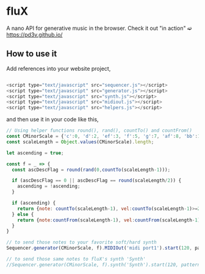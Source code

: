 # fluX
A nano API for generative music in the browser. Check it out "in action" ➫ https://pd3v.github.io/

## How to use it
Add references into your website project,

```javascript

<script type="text/javascript" src="sequencer.js"></script>
<script type="text/javascript" src="generator.js"></script>
<script type="text/javascript" src="synth.js"></script>
<script type="text/javascript" src="midiout.js"></script>
<script type="text/javascript" src="helpers.js"></script>

```

and then use it in your code like this,

```javascript
// Using helper functions round(), rand(), countTo() and countFrom()
const CMinorScale = {'c':0, 'd':2, 'ef':3, 'f':5, 'g':7, 'af':8, 'bb':10};
const scaleLength = Object.values(CMinorScale).length;

let ascending = true;

const f = _ => {
  const ascDescFlag = round(rand(0,countTo(scaleLength-1)));

  if (ascDescFlag == 0 || ascDescFlag == round(scaleLength/2)) {
    ascending = !ascending;
  }

  if (ascending) {
    return {note: countTo(scaleLength-1), vel:countTo(scaleLength-1)>=2 && countTo(scaleLength-1)<=4? 127: 39, dur:8, oct: 4};
  } else {
    return {note:countFrom(scaleLength-1), vel:countFrom(scaleLength-1)>=2 && countFrom(scaleLength-1)<=4? 15: 127, dur:1, oct:2};
  }
}

// to send those notes to your favorite soft/hard synth
Sequencer.generator(CMinorScale, f).MIDIOut('midi port1').start(120, pattern);

// to send those same notes to fluX's synth 'Synth'
//Sequencer.generator(CMinorScale, f).synth('Synth').start(120, pattern);
```

